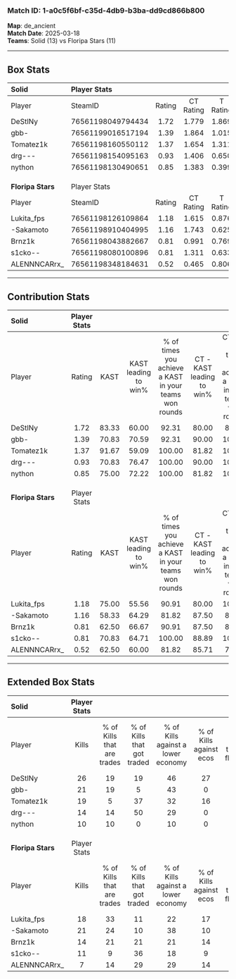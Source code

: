 ### Match ID: 1-a0c5f6bf-c35d-4db9-b3ba-dd9cd866b800  
**Map**: de_ancient  
**Match Date**: 2025-03-18  
**Teams**: Solid (13) vs Floripa Stars (11)  

---  

## Box Stats  

| **Solid**         | Player Stats      |        |           |          |       |       |       |         |        |      |     |
| :- | :- | :-: | :-: | :-: | :-: | :-: | :-: | :-: | :-: | :-: | :-: |
| Player            | SteamID           | Rating | CT Rating | T Rating | KAST  |  ADR  | Kills | Assists | Deaths | K/D  | HS% |
| DeStlNy           | 76561198049794434 |  1.72  |   1.779   |  1.869   | 83.33 | 124.8 |  26   |    7    |   14   | 1.86 | 57  |
| gbb-              | 76561199016517194 |  1.39  |   1.864   |  1.015   | 70.83 | 87.3  |  21   |    6    |   11   | 1.91 | 47  |
| Tomatez1k         | 76561198160550112 |  1.37  |   1.654   |  1.311   | 91.67 | 92.6  |  19   |    9    |   17   | 1.12 | 52  |
| drg---            | 76561198154095163 |  0.93  |   1.406   |  0.650   | 70.83 | 62.8  |  14   |    6    |   17   | 0.82 | 57  |
| nython            | 76561198130490651 |  0.85  |   1.383   |  0.399   | 75.00 | 44.0  |  10   |    6    |   13   | 0.77 |  0  |
|                   |                   |        |           |          |       |       |       |         |        |      |     |
|                   |                   |        |           |          |       |       |       |         |        |      |     |
|                   |                   |        |           |          |       |       |       |         |        |      |     |
| **Floripa Stars** | Player Stats      |        |           |          |       |       |       |         |        |      |     |
| Player            | SteamID           | Rating | CT Rating | T Rating | KAST  |  ADR  | Kills | Assists | Deaths | K/D  | HS% |
| Lukita_fps        | 76561198126109864 |  1.18  |   1.615   |  0.876   | 75.00 | 83.2  |  18   |    8    |   17   | 1.06 | 72  |
| -Sakamoto         | 76561198910404995 |  1.16  |   1.743   |  0.625   | 58.33 | 91.5  |  21   |    6    |   18   | 1.17 | 52  |
| Brnz1k            | 76561198043882667 |  0.81  |   0.991   |  0.769   | 62.50 | 53.8  |  14   |    4    |   18   | 0.78 | 64  |
| s1cko--           | 76561198080100896 |  0.81  |   1.311   |  0.633   | 70.83 | 64.5  |  11   |    8    |   18   | 0.61 | 63  |
| ALENNNCARrx_      | 76561198348184631 |  0.52  |   0.465   |  0.806   | 62.50 | 54.1  |   7   |    5    |   20   | 0.35 | 28  |
---  

## Contribution Stats  

| **Solid**         | Player Stats |       |                      |                                                        |                           |                                                             |                          |                                                            |
| :- | :-: | :-: | :-: | :-: | :-: | :-: | :-: | :-: |
| Player            |    Rating    | KAST  | KAST leading to win% | % of times you achieve a KAST in your teams won rounds | CT - KAST leading to win% | CT - % of times you achieve a KAST in your teams won rounds | T - KAST leading to win% | T - % of times you achieve a KAST in your teams won rounds |
| DeStlNy           |     1.72     | 83.33 |        60.00         |                         92.31                          |           80.00           |                            88.89                            |          40.00           |                           100.00                           |
| gbb-              |     1.39     | 70.83 |        70.59         |                         92.31                          |           90.00           |                           100.00                            |          42.86           |                           75.00                            |
| Tomatez1k         |     1.37     | 91.67 |        59.09         |                         100.00                         |           81.82           |                           100.00                            |          36.36           |                           100.00                           |
| drg---            |     0.93     | 70.83 |        76.47         |                         100.00                         |           90.00           |                           100.00                            |          57.14           |                           100.00                           |
| nython            |     0.85     | 75.00 |        72.22         |                         100.00                         |           81.82           |                           100.00                            |          57.14           |                           100.00                           |
|                   |              |       |                      |                                                        |                           |                                                             |                          |                                                            |
|                   |              |       |                      |                                                        |                           |                                                             |                          |                                                            |
|                   |              |       |                      |                                                        |                           |                                                             |                          |                                                            |
| **Floripa Stars** | Player Stats |       |                      |                                                        |                           |                                                             |                          |                                                            |
| Player            |    Rating    | KAST  | KAST leading to win% | % of times you achieve a KAST in your teams won rounds | CT - KAST leading to win% | CT - % of times you achieve a KAST in your teams won rounds | T - KAST leading to win% | T - % of times you achieve a KAST in your teams won rounds |
| Lukita_fps        |     1.18     | 75.00 |        55.56         |                         90.91                          |           80.00           |                           100.00                            |          25.00           |                           66.67                            |
| -Sakamoto         |     1.16     | 58.33 |        64.29         |                         81.82                          |           87.50           |                            87.50                            |          33.33           |                           66.67                            |
| Brnz1k            |     0.81     | 62.50 |        66.67         |                         90.91                          |           87.50           |                            87.50                            |          42.86           |                           100.00                           |
| s1cko--           |     0.81     | 70.83 |        64.71         |                         100.00                         |           88.89           |                           100.00                            |          37.50           |                           100.00                           |
| ALENNNCARrx_      |     0.52     | 62.50 |        60.00         |                         81.82                          |           85.71           |                            75.00                            |          37.50           |                           100.00                           |
---  

## Extended Box Stats  

| **Solid**         | Player Stats |                            |                            |                                    |                         |                              |                                 |        |                             |                                     |                          |                               |                            |
| :- | :-: | :-: | :-: | :-: | :-: | :-: | :-: | :-: | :-: | :-: | :-: | :-: | :-: |
| Player            |    Kills     | % of Kills that are trades | % of Kills that got traded | % of Kills against a lower economy | % of Kills against ecos | % of Kills that are flawless | % of Kills that are close duels | Deaths | % of Deaths that get traded | % of Deaths against a lower economy | % of Deaths against ecos | % of Deaths that are flawless | % of Deaths that are close |
| DeStlNy           |      26      |             19             |             19             |                 46                 |           27            |              58              |                8                |   14   |              7              |                 21                  |            0             |              57               |             7              |
| gbb-              |      21      |             19             |             5              |                 43                 |            0            |              67              |                0                |   11   |             18              |                  9                  |            0             |              64               |             9              |
| Tomatez1k         |      19      |             5              |             37             |                 32                 |           16            |              47              |                5                |   17   |             29              |                 24                  |            6             |              65               |             12             |
| drg---            |      14      |             14             |             50             |                 29                 |            0            |              36              |               29                |   17   |             24              |                 24                  |            0             |              71               |             0              |
| nython            |      10      |             10             |             0              |                 10                 |            0            |              50              |                0                |   13   |             15              |                  8                  |            0             |              69               |             0              |
|                   |              |                            |                            |                                    |                         |                              |                                 |        |                             |                                     |                          |                               |                            |
|                   |              |                            |                            |                                    |                         |                              |                                 |        |                             |                                     |                          |                               |                            |
|                   |              |                            |                            |                                    |                         |                              |                                 |        |                             |                                     |                          |                               |                            |
| **Floripa Stars** | Player Stats |                            |                            |                                    |                         |                              |                                 |        |                             |                                     |                          |                               |                            |
| Player            |    Kills     | % of Kills that are trades | % of Kills that got traded | % of Kills against a lower economy | % of Kills against ecos | % of Kills that are flawless | % of Kills that are close duels | Deaths | % of Deaths that get traded | % of Deaths against a lower economy | % of Deaths against ecos | % of Deaths that are flawless | % of Deaths that are close |
| Lukita_fps        |      18      |             33             |             11             |                 22                 |           17            |              67              |                0                |   17   |             18              |                  6                  |            6             |              53               |             0              |
| -Sakamoto         |      21      |             24             |             10             |                 38                 |           10            |              57              |                5                |   18   |              6              |                 11                  |            11            |              56               |             6              |
| Brnz1k            |      14      |             21             |             21             |                 21                 |           14            |              86              |                0                |   18   |             17              |                 11                  |            6             |              50               |             6              |
| s1cko--           |      11      |             9              |             36             |                 18                 |            9            |              64              |               18                |   18   |             39              |                 11                  |            11            |              39               |             6              |
| ALENNNCARrx_      |      7       |             14             |             29             |                 29                 |           14            |              43              |               14                |   20   |             25              |                 15                  |            5             |              60               |             20             |
